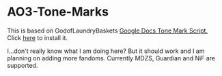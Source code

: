 # AO3-Tone-Marks

This is based on GodofLaundryBaskets <a href="">Google Docs Tone Mark Script.</a>
Click <a href="https://github.com/Cathalinaheart/AO3-Tone-Marks/raw/main/Tone%20Marks.pub.user.js">here</a> to install it.

I...don't really know what I am doing here? But it should work and I am planning on adding more fandoms. Currently MDZS, Guardian and NiF are supported.
